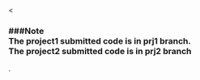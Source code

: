 <<h3> ###Note<br>The project1 submitted code is in prj1 branch. <br>
The project2 submitted code is in prj2 branch</h3>.
